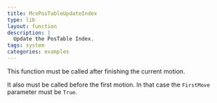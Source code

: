 ```yaml
---
title: McePosTableUpdateIndex
type: lib
layout: function
description: |
  Update the PosTable Index.
tags: system
categories: examples
---
```


This function must be called after finishing the current motion.

It also must be called before the first motion.
In that case the `FirstMove` parameter must be `True`.
